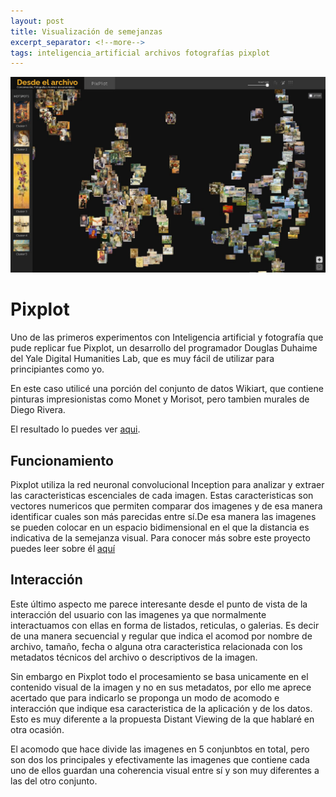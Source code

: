 ```yaml
---
layout: post
title: Visualización de semejanzas
excerpt_separator: <!--more-->
tags: inteligencia_artificial archivos fotografías pixplot
---
```


![pixplot](../images/pixplot.JPG)

# Pixplot

Uno de las primeros experimentos con Inteligencia artificial y fotografía que pude replicar fue Pixplot, un desarrollo del programador Douglas Duhaime del Yale Digital Humanities Lab, que es muy fácil de utilizar para principiantes como yo.

En este caso utilicé una porción del conjunto de datos Wikiart, que contiene pinturas impresionistas como Monet y Morisot, pero tambien murales de Diego Rivera.

El resultado lo puedes ver [aqui](https://gustavolsj.github.io/pixplot_wikiart/#).

## Funcionamiento

Pixplot utiliza la red neuronal convolucional Inception para analizar y extraer las caracteristicas escenciales de cada imagen. Estas caracteristicas son vectores numericos que permiten comparar dos imagenes y de esa manera identificar cuales son más parecidas entre sí.De esa manera las imagenes se pueden colocar en un espacio bidimensional en el que la distancia es indicativa de la semejanza visual. Para conocer más sobre este proyecto puedes leer sobre él [aquí](https://dhlab.yale.edu/projects/pixplot/)

## Interacción

Este último aspecto me parece interesante desde el punto de vista de la interacción del usuario con las imagenes ya que normalmente interactuamos con ellas en forma de listados, reticulas, o galerias. Es decir de una manera secuencial y regular que indica el acomod por nombre de archivo, tamaño, fecha o alguna otra caracteristica relacionada con los metadatos técnicos del archivo o descriptivos de la imagen.

Sin embargo en Pixplot todo el procesamiento se basa unicamente en el contenido visual de la imagen y no en sus metadatos, por ello me aprece acertado que para indicarlo se proponga un modo de acomodo e interacción que indique esa caracteristica de la aplicación y de los datos. Esto es muy diferente a la propuesta Distant Viewing de la que hablaré en otra ocasión.

El acomodo que hace divide las imagenes en 5 conjunbtos en total, pero son dos los principales y efectivamente las imagenes que contiene cada uno de ellos guardan una coherencia visual entre sí y son muy diferentes a las del otro conjunto.
